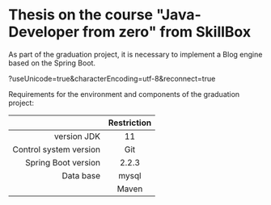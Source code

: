 # Thesis on the course "Java-Developer from zero" from SkillBox

As part of the graduation project, it is necessary to implement a Blog engine based on the Spring Boot. 

[link text itself]:  https://diplom-blog-skillbox-j.herokuapp.com/


?useUnicode=true&characterEncoding=utf-8&reconnect=true

Requirements for the environment and components of the graduation project: 

|                         |         Restriction         |
|------------------------:|:---------------------------:|
|             version JDK |             11              |
|  Control system version |             Git             |
|     Spring Boot version |            2.2.3            |
|             Data base   |            mysql            |
|                         |            Maven            |


